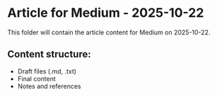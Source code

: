 # Article for Medium - 2025-10-22

This folder will contain the article content for Medium on 2025-10-22.

## Content structure:
- Draft files (.md, .txt)
- Final content
- Notes and references
